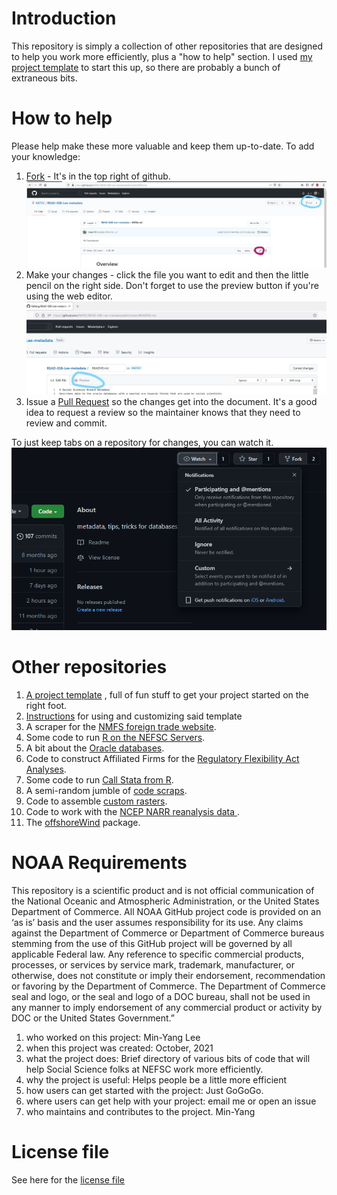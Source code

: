 # Introduction
This repository is simply a collection of other repositories that are designed to help you work more efficiently, plus a "how to help" section.  I used [my project template](https://github.com/NEFSC/READ-SSB-Lee-project-template) to start this up, so there are probably a bunch of extraneous bits.

# How to help 

Please help make these more valuable and keep them up-to-date.  To add your knowledge:
1.   [Fork](https://docs.github.com/en/github/getting-started-with-github/fork-a-repo) - It's in the top right of github.  ![Here's a picture](/images/fork_edit.jpg)
1.   Make your changes  - click the file you want to edit and then the little pencil on the right side.  Don't forget to use the preview button if you're using the web editor. ![Here's a picture](/images/editor_preview.jpg)
1.   Issue a [Pull Request](https://docs.github.com/en/github/collaborating-with-issues-and-pull-requests/creating-a-pull-request-from-a-fork) so the changes get into the document.  It's a good idea to request a review so the maintainer knows that they need to review and commit.

To just keep tabs on a repository for changes, you can watch it. ![Here's a picture](/images/watch.png)

# Other repositories  
1. [A project template](https://github.com/NEFSC/READ-SSB-Lee-project-template) , full of fun stuff to get your project started on the right foot.
1. [Instructions](https://github.com/NEFSC/READ-SSB-Lee-project-template-instructions) for using and customizing said template
1. A scraper for the  [NMFS foreign trade website](https://github.com/cameronspeir/NOAA-Foreign-Fishery-Trade-Data-API).  
1. Some code to run [R on the NEFSC Servers](https://github.com/NEFSC/READ-SSB-Lee-Ronthenetwork).  
1. A bit about the [Oracle databases](https://github.com/NEFSC/READ-SSB-Lee-metadata).
1. Code to construct Affiliated Firms for the [Regulatory Flexibility Act Analyses](https://github.com/NEFSC/READ-SSB-Lee-RFAdataset).
1. Some code to run [Call Stata from R](https://github.com/NEFSC/READ-SSB-LEE-R_calling_stata).  
1. A semi-random jumble of [code scraps](https://github.com/NEFSC/READ-SSB-Lee_code_scraps).  
1. Code to assemble [custom rasters](https://github.com/NEFSC/READ-SSB-Lee-Raster_requests).  
1. Code to work with the [NCEP  NARR reanalysis data ](https://github.com/NEFSC/READ-SSB-Lee-reanalysis).  
1. The [offshoreWind](https://github.com/dcorvi/offshoreWind) package.

# NOAA Requirements
This repository is a scientific product and is not official communication of the National Oceanic and Atmospheric Administration, or the United States Department of Commerce. All NOAA GitHub project code is provided on an ‘as is’ basis and the user assumes responsibility for its use. Any claims against the Department of Commerce or Department of Commerce bureaus stemming from the use of this GitHub project will be governed by all applicable Federal law. Any reference to specific commercial products, processes, or services by service mark, trademark, manufacturer, or otherwise, does not constitute or imply their endorsement, recommendation or favoring by the Department of Commerce. The Department of Commerce seal and logo, or the seal and logo of a DOC bureau, shall not be used in any manner to imply endorsement of any commercial product or activity by DOC or the United States Government.”


1. who worked on this project:  Min-Yang Lee
1. when this project was created: October, 2021 
1. what the project does: Brief directory of various bits of code that will help Social Science folks at NEFSC work more efficiently.
1. why the project is useful:  Helps people be a little more efficient
1. how users can get started with the project: Just GoGoGo.
1. where users can get help with your project:  email me or open an issue
1. who maintains and contributes to the project. Min-Yang

# License file
See here for the [license file](License.txt)
